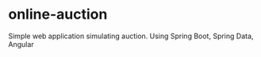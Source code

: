 # online-auction
Simple web application simulating auction. Using Spring Boot, Spring Data, Angular
